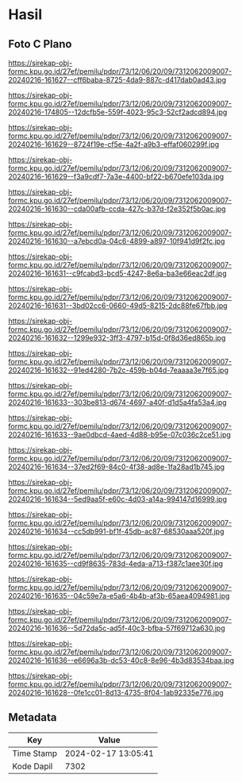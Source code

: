 # Hasil

## Foto C Plano

https://sirekap-obj-formc.kpu.go.id/27ef/pemilu/pdpr/73/12/06/20/09/7312062009007-20240216-161627--cff6baba-8725-4da9-887c-d417dab0ad43.jpg

https://sirekap-obj-formc.kpu.go.id/27ef/pemilu/pdpr/73/12/06/20/09/7312062009007-20240216-174805--12dcfb5e-559f-4023-95c3-52cf2adcd894.jpg

https://sirekap-obj-formc.kpu.go.id/27ef/pemilu/pdpr/73/12/06/20/09/7312062009007-20240216-161629--8724f19e-cf5e-4a2f-a9b3-effaf060299f.jpg

https://sirekap-obj-formc.kpu.go.id/27ef/pemilu/pdpr/73/12/06/20/09/7312062009007-20240216-161629--f3a9cdf7-7a3e-4400-bf22-b670efe103da.jpg

https://sirekap-obj-formc.kpu.go.id/27ef/pemilu/pdpr/73/12/06/20/09/7312062009007-20240216-161630--cda00afb-ccda-427c-b37d-f2e352f5b0ac.jpg

https://sirekap-obj-formc.kpu.go.id/27ef/pemilu/pdpr/73/12/06/20/09/7312062009007-20240216-161630--a7ebcd0a-04c6-4899-a897-10f941d9f2fc.jpg

https://sirekap-obj-formc.kpu.go.id/27ef/pemilu/pdpr/73/12/06/20/09/7312062009007-20240216-161631--c9fcabd3-bcd5-4247-8e6a-ba3e66eac2df.jpg

https://sirekap-obj-formc.kpu.go.id/27ef/pemilu/pdpr/73/12/06/20/09/7312062009007-20240216-161631--3bd02cc6-0660-49d5-8215-2dc88fe67fbb.jpg

https://sirekap-obj-formc.kpu.go.id/27ef/pemilu/pdpr/73/12/06/20/09/7312062009007-20240216-161632--1299e932-3ff3-4797-b15d-0f8d36ed865b.jpg

https://sirekap-obj-formc.kpu.go.id/27ef/pemilu/pdpr/73/12/06/20/09/7312062009007-20240216-161632--91ed4280-7b2c-459b-b04d-7eaaaa3e7f65.jpg

https://sirekap-obj-formc.kpu.go.id/27ef/pemilu/pdpr/73/12/06/20/09/7312062009007-20240216-161633--303be813-d674-4697-a40f-d1d5a4fa53a4.jpg

https://sirekap-obj-formc.kpu.go.id/27ef/pemilu/pdpr/73/12/06/20/09/7312062009007-20240216-161633--9ae0dbcd-4aed-4d88-b95e-07c036c2ce51.jpg

https://sirekap-obj-formc.kpu.go.id/27ef/pemilu/pdpr/73/12/06/20/09/7312062009007-20240216-161634--37ed2f69-84c0-4f38-ad8e-1fa28ad1b745.jpg

https://sirekap-obj-formc.kpu.go.id/27ef/pemilu/pdpr/73/12/06/20/09/7312062009007-20240216-161634--5ed9aa5f-e60c-4d03-a14a-994147d16999.jpg

https://sirekap-obj-formc.kpu.go.id/27ef/pemilu/pdpr/73/12/06/20/09/7312062009007-20240216-161634--cc5db991-bf1f-45db-ac87-68530aaa520f.jpg

https://sirekap-obj-formc.kpu.go.id/27ef/pemilu/pdpr/73/12/06/20/09/7312062009007-20240216-161635--cd9f8635-783d-4eda-a713-f387c1aee30f.jpg

https://sirekap-obj-formc.kpu.go.id/27ef/pemilu/pdpr/73/12/06/20/09/7312062009007-20240216-161635--04c59e7a-e5a6-4b4b-af3b-65aea4094981.jpg

https://sirekap-obj-formc.kpu.go.id/27ef/pemilu/pdpr/73/12/06/20/09/7312062009007-20240216-161636--5d72da5c-ad5f-40c3-bfba-57f69712a630.jpg

https://sirekap-obj-formc.kpu.go.id/27ef/pemilu/pdpr/73/12/06/20/09/7312062009007-20240216-161636--e6696a3b-dc53-40c8-8e96-4b3d83534baa.jpg

https://sirekap-obj-formc.kpu.go.id/27ef/pemilu/pdpr/73/12/06/20/09/7312062009007-20240216-161628--0fe1cc01-8d13-4735-8f04-1ab92335e776.jpg


## Metadata

| Key        | Value               |
| ---------- | ------------------- |
| Time Stamp | 2024-02-17 13:05:41 |
| Kode Dapil | 7302                |



